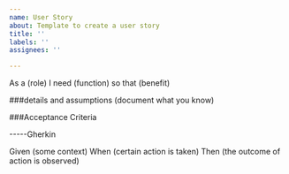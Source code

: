 ```yaml
---
name: User Story
about: Template to create a user story
title: ''
labels: ''
assignees: ''

---
```


As a (role)
I need (function)
so that (benefit)

###details and assumptions
(document what you know)

###Acceptance Criteria

-----Gherkin

Given (some context)
When (certain action is taken)
Then (the outcome of action is observed)
